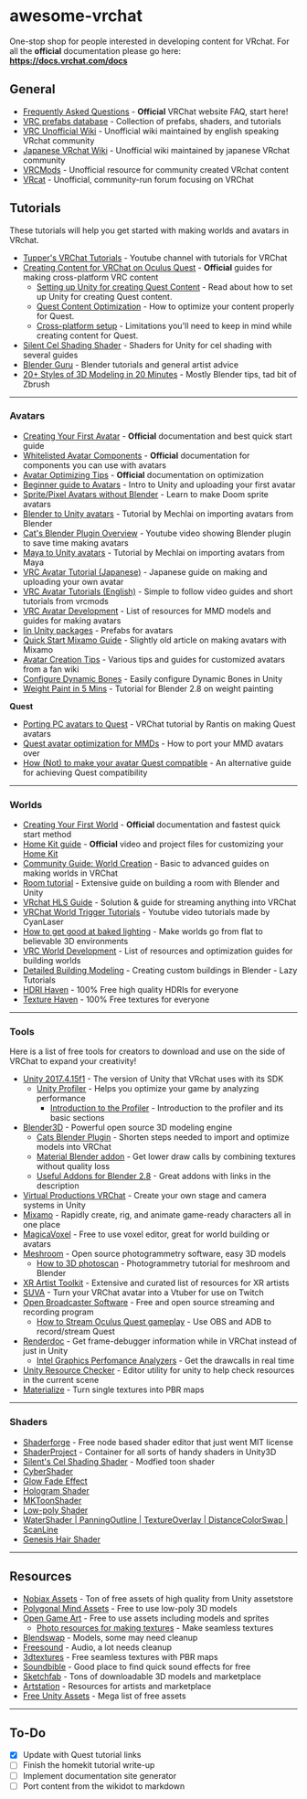 # awesome-vrchat

One-stop shop for people interested in developing content for VRchat. For all the **official** documentation please go here: **<https://docs.vrchat.com/docs>**


## General

- [Frequently Asked Questions](https://docs.vrchat.com/docs/frequently-asked-questions) - **Official** VRChat website FAQ, start here!	
- [VRC prefabs database](https://tinyurl.com/vrcprefabs) - Collection of prefabs, shaders, and tutorials
- [VRC Unofficial Wiki](http://vrchat.wikidot.com/) - Unofficial wiki maintained by english speaking VRchat community
- [Japanese VRchat Wiki](https://vrcworld.wiki.fc2.com) - Unofficial wiki maintained by japanese VRchat community
- [VRCMods](https://vrcmods.com) -  Unofficial resource for community created VRchat content
- [VRcat](https://vrcat.club) - Unofficial, community-run forum focusing on VRChat

## Tutorials

These tutorials will help you get started with making worlds and avatars in VRchat.

- [Tupper's VRChat Tutorials](https://www.youtube.com/channel/UCVxjI7B8uhcKqj75nVkm_oA) - Youtube channel with tutorials for VRChat
- [Creating Content for VRChat on Oculus Quest](https://docs.vrchat.com/docs/creating-content-for-the-oculus-quest) - **Official** guides for making cross-platform VRC content
  - [Setting up Unity for creating Quest Content](https://docs.vrchat.com/docs/setting-up-unity-for-creating-quest-content) - Read about how to set up Unity for creating Quest content.
  - [Quest Content Optimization](https://docs.vrchat.com/docs/quest-content-optimization) - How to optimize your content properly for Quest.
  - [Cross-platform setup](https://docs.vrchat.com/docs/cross-platform-setup) - Limitations you'll need to keep in mind while creating content for Quest.
- [Silent Cel Shading Shader](https://gitlab.com/s-ilent/SCSS) - Shaders for Unity for cel shading with several guides
- [Blender Guru](https://www.youtube.com/user/AndrewPPrice) - Blender tutorials and general artist advice
- [20+ Styles of 3D Modeling in 20 Minutes](https://www.youtube.com/watch?v=DeHasEMCzcc) - Mostly Blender tips, tad bit of Zbrush

---

### Avatars

- [Creating Your First Avatar](https://docs.vrchat.com/docs/creating-your-first-avatar) - **Official** documentation and best quick start guide
- [Whitelisted Avatar Components](https://docs.vrchat.com/docs/whitelisted-avatar-components) - **Official** documentation for components you can use with avatars
- [Avatar Optimizing Tips](https://docs.vrchat.com/docs/avatar-optimizing-tips) - **Official** documentation on optimization
- [Beginner guide to Avatars](https://github.com/madjin/awesome-vrchat/blob/master/guides/avatars/intro-avatars.md) - Intro to Unity and uploading your first avatar
- [Sprite/Pixel Avatars without Blender](https://youtu.be/IsYfTway-Y4) - Learn to make Doom sprite avatars
- [Blender to Unity avatars](https://docs.google.com/document/d/1W5KFa_aszCMrJaFD8mb9a-GHYO4X4S9M63GjM4UwuEw/pub) - Tutorial by Mechlai on importing avatars from Blender
- [Cat's Blender Plugin Overview](https://www.youtube.com/watch?v=0gu0kEj2xwA) - Youtube video showing Blender plugin to save time making avatars
- [Maya to Unity avatars](https://docs.google.com/document/d/1LdxE2Ke9svZqPnlwTYwturwd0Fb7j00_YiO0dX49x2E/pub) - Tutorial by Mechlai on importing avatars from Maya
- [VRC Avatar Tutorial (Japanese)](https://github.com/tuki9ko/vrc_avater_tutorial) - Japanese guide on making and uploading your own avatar
- [VRC Avatar Tutorials (English)](https://vrcmods.com/tutorials) - Simple to follow video guides and short tutorials from vrcmods
- [VRC Avatar Development](https://pastebin.com/RVFPhim0) - List of resources for MMD models and guides for making avatars
- [lin Unity packages](https://github.com/oofdesu/lin-unity-packages) - Prefabs for avatars
- [Quick Start Mixamo Guide](https://vrchat.fandom.com/wiki/Quick_Start_-_Mixamo_Avatar_Creation) - Slightly old article on making avatars with Mixamo
- [Avatar Creation Tips](https://vrchat.fandom.com/wiki/Avatar_Creation) - Various tips and guides for customized avatars from a fan wiki
- [Configure Dynamic Bones](https://youtu.be/oO_SQsjPT5A) - Easily configure Dynamic Bones in Unity
- [Weight Paint in 5 Mins](https://www.youtube.com/watch?v=rG82fogtuCg) - Tutorial for Blender 2.8 on weight painting


**Quest**

- [Porting PC avatars to Quest](https://www.youtube.com/watch?v=qVHYs3CsiyU) - 	VRChat tutorial by Rantis on making Quest avatars
- [Quest avatar optimization for MMDs](https://www.youtube.com/watch?v=vK5gVkRXU1I) - How to port your MMD avatars over
- [How (Not) to make your avatar Quest compatible](https://www.youtube.com/watch?v=NBysgz_ob9I) - An alternative guide for achieving Quest compatibility


---

### Worlds

- [Creating Your First World](https://docs.vrchat.com/docs/creating-your-first-world) - **Official** documentation and fastest quick start method
- [Home Kit guide](https://docs.vrchat.com/docs/vrchat-home-kit) - **Official** video and project files for customizing your [Home Kit](https://assetstore.unity.com/packages/templates/tutorials/home-kit-vrchat-sdk-template-149278)
- [Community Guide: World Creation](http://vrchat.wikidot.com/worlds:home) - Basic to advanced guides on making worlds in VRChat
- [Room tutorial](https://github.com/rikeri/vrchat-room-tutorial) - Extensive guide on building a room with Blender and Unity
- [VRchat HLS Guide](https://github.com/kayteh/VRC_HLS) - Solution & guide for streaming anything into VRChat
- [VRChat World Trigger Tutorials](https://www.youtube.com/playlist?list=PLIoLQ-8wanr9jQWDUIs_2zshaDD_Lg-9R) - Youtube video tutorials made by CyanLaser
- [How to get good at baked lighting](https://vrcat.club/threads/xiexes-lighting-tutorial-how-to-get-good-at-baked-lighting-101.2081/) - Make worlds go from flat to believable 3D environments
- [VRC World Development](https://pastebin.com/vxNgrmhY) - List of resources and optimization guides for building worlds
- [Detailed Building Modeling](https://www.youtube.com/watch?v=22ZOvCv6lRU) - Creating custom buildings in Blender - Lazy Tutorials
- [HDRI Haven](https://hdrihaven.com/) - 100% Free high quality HDRIs for everyone
- [Texture Haven](https://texturehaven.com/) - 100% Free textures for everyone



---

### Tools

Here is a list of free tools for creators to download and use on the side of VRChat to expand your creativity!

- [Unity 2017.4.15f1](https://unity3d.com/unity/qa/lts-releases) - The version of Unity that VRchat uses with its SDK
  - [Unity Profiler](https://docs.unity3d.com/Manual/Profiler.html) - Helps you optimize your game by analyzing performance
    - [Introduction to the Profiler](https://learn.unity.com/tutorial/introduction-to-the-profiler) - Introduction to the profiler and its basic sections
- [Blender3D](https://www.blender.org/2-8/) - Powerful open source 3D modeling engine
  - [Cats Blender Plugin](https://github.com/michaeldegroot/cats-blender-plugin) - Shorten steps needed to import and optimize models into VRChat
  - [Material Blender addon](https://vrcat.club/threads/material-combiner-blender-addon-2-0-3-2.2255/) - Get lower draw calls by combining textures without quality loss
  - [Useful Addons for Blender 2.8](https://youtu.be/aTDF94CU5wc) - Great addons with links in the description
- [Virtual Productions VRChat](https://github.com/gm3/virtualproduction-vrchat) - Create your own stage and camera systems in Unity
- [Mixamo](https://www.mixamo.com/) - Rapidly create, rig, and animate game-ready characters all in one place
- [MagicaVoxel](https://ephtracy.github.io) - Free to use voxel editor, great for world building or avatars
- [Meshroom](https://alicevision.github.io/#meshroom) - Open source photogrammetry software, easy 3D models
  - [How to 3D photoscan](https://www.youtube.com/watch?v=k4NTf0hMjtY) - Photogrammetry tutorial for meshroom and Blender
- [XR Artist Toolkit](http://www.xrartisttoolkit.com) - Extensive and curated list of resources for XR artists
- [SUVA](https://github.com/Guribo/SUVA/wiki/About) - Turn your VRChat avatar into a Vtuber for use on Twitch
- [Open Broadcaster Software](https://obsproject.com/) - Free and open source streaming and recording program
  - [How to Stream Oculus Quest gameplay](https://www.youtube.com/watch?v=Ora7OrQHwEs) - Use OBS and ADB to record/stream Quest
- [Renderdoc](https://renderdoc.org/) - Get frame-debugger information while in VRChat instead of just in Unity
  - [Intel Graphics Perfomance Analyzers](https://software.intel.com/en-us/gpa) - Get the drawcalls in real time
- [Unity Resource Checker](https://github.com/handcircus/Unity-Resource-Checker) - Editor utility for unity to help check resources in the current scene
- [Materialize](http://boundingboxsoftware.com/materialize/) - Turn single textures into PBR maps

---

### Shaders

- [Shaderforge](https://acegikmo.com/shaderforge/) - Free node based shader editor that just went MIT license
- [ShaderProject](https://github.com/ellioman/ShaderProject) - Container for all sorts of handy shaders in Unity3D
- [Silent's Cel Shading Shader](https://vrcat.club/threads/silents-cel-shading-shader.84/) - Modfied toon shader
- [CyberShader](https://vrcat.club/threads/sneps-cyber-shader-v2.66/)
- [Glow Fade Effect](https://github.com/Shealynntate/Glow_Fade_Effect)
- [Hologram Shader](https://github.com/andydbc/HologramShader)
- [MKToonShader](https://assetstore.unity.com/packages/vfx/shaders/mk-toon-free-68972)
- [Low-poly Shader](https://github.com/pavelkouril/unity-lowpoly-shader)
- [WaterShader |  PanningOutline |  TextureOverlay | DistanceColorSwap | ScanLine](https://github.com/synlogic/Syns-Unity-Shaders)
- [Genesis Hair Shader](http://standsurestudio.com/genesishair/)


---

## Resources

- [Nobiax Assets](https://assetstore.unity.com/publishers/4986) - Ton of free assets of high quality from Unity assetstore
- [Polygonal Mind Assets](https://www.polygonalmind.com/assets.html) - Free to use low-poly 3D models
- [Open Game Art](https://opengameart.org/) - Free to use assets including models and sprites
  - [Photo resources for making textures](https://opengameart.org/content/photo-resources-for-making-textures) - Make seamless textures
- [Blendswap](https://www.blendswap.com/) - Models, some may need cleanup
- [Freesound](https://freesound.org/) - Audio, a lot needs cleanup
- [3dtextures](https://3dtextures.me/) - Free seamless textures with PBR maps
- [Soundbible](http://soundbible.com/) - Good place to find quick sound effects for free
- [Sketchfab](https://sketchfab.com/feed) - Tons of downloadable 3D models and marketplace
- [Artstation](https://www.artstation.com/marketplace) - Resources for artists and marketplace
- [Free Unity Assets](http://www.procedural-worlds.com/blog/best-free-unity-assets-categorised-mega-list/) - Mega list of free assets 


---

## To-Do

- [x] Update with Quest tutorial links
- [ ] Finish the homekit tutorial write-up
- [ ] Implement documentation site generator
- [ ] Port content from the wikidot to markdown 
